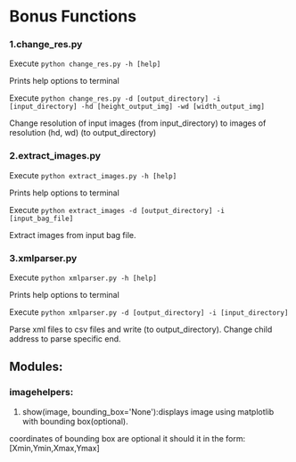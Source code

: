 # Bonus Functions
### 1.change_res.py
Execute ```python change_res.py -h [help]```

Prints help options to terminal

Execute ```python change_res.py -d [output_directory] -i [input_directory] -hd [height_output_img] -wd [width_output_img]```

Change resolution of input images (from input_directory) to images of resolution (hd, wd) (to output_directory)

### 2.extract_images.py
Execute ```python extract_images.py -h [help]```

Prints help options to terminal

Execute ```python extract_images -d [output_directory] -i [input_bag_file]```

Extract images from input bag file.

### 3.xmlparser.py
Execute ```python xmlparser.py -h [help]```

Prints help options to terminal

Execute ```python xmlparser.py -d [output_directory] -i [input_directory]```

Parse xml files to csv files and write (to output_directory). Change child address to parse specific end.

## Modules:
### imagehelpers:
1. show(image, bounding_box='None'):displays image using matplotlib with bounding box(optional).

coordinates of bounding box are optional it should it in the form:[Xmin,Ymin,Xmax,Ymax]